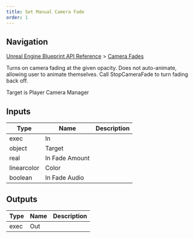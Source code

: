 ```yaml
---
title: Set Manual Camera Fade
order: 1
---
```

## Navigation

[Unreal Engine Blueprint API Reference](https://dev.epicgames.com/documentation/en-us/unreal-engine/BlueprintAPI) > [Camera Fades](https://dev.epicgames.com/documentation/en-us/unreal-engine/BlueprintAPI/CameraFades)

Turns on camera fading at the given opacity. Does not auto-animate, allowing user to animate themselves.
Call StopCameraFade to turn fading back off.

Target is Player Camera Manager

## Inputs

| Type | Name | Description |
| --- | --- | --- |
| exec | In |  |
| object | Target |  |
| real | In Fade Amount |  |
| linearcolor | Color |  |
| boolean | In Fade Audio |  |

## Outputs

| Type | Name | Description |
| --- | --- | --- |
| exec | Out |  |
